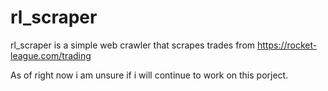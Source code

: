 # rl_scraper 

rl_scraper is a simple web crawler that scrapes trades from https://rocket-league.com/trading

As of right now i am unsure if i will continue to work on this porject.
